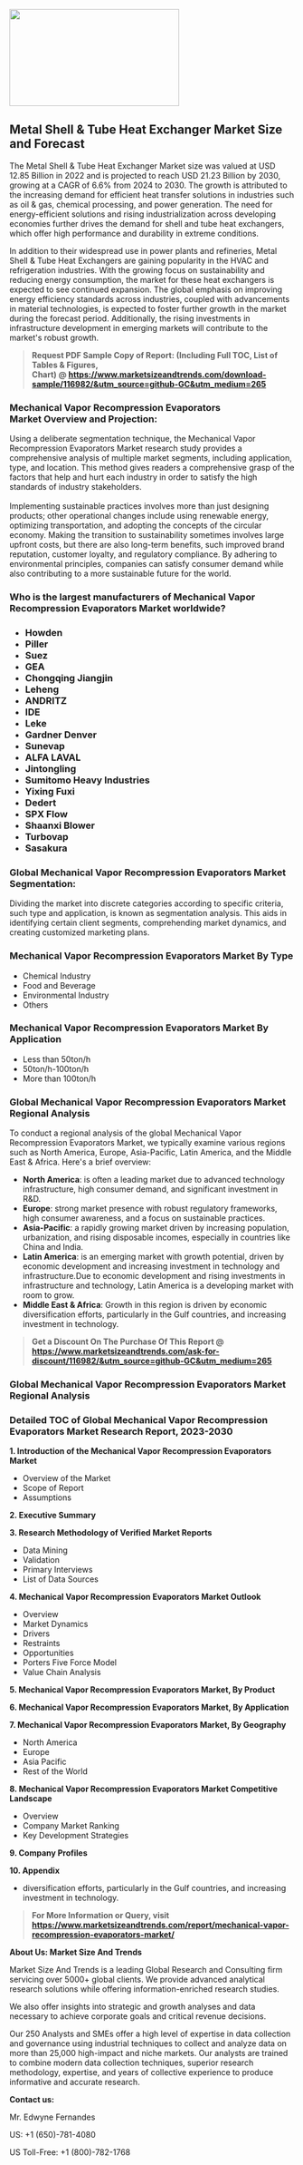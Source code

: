 <p><img class="alignnone size-medium wp-image-20088" src="https://ffe5etoiles.com/wp-content/uploads/2024/12/MST1-300x171.png" alt="" width="300" height="171" /></p><h2>Metal Shell & Tube Heat Exchanger Market Size and Forecast</h2><p>The Metal Shell & Tube Heat Exchanger Market size was valued at USD 12.85 Billion in 2022 and is projected to reach USD 21.23 Billion by 2030, growing at a CAGR of 6.6% from 2024 to 2030. The growth is attributed to the increasing demand for efficient heat transfer solutions in industries such as oil & gas, chemical processing, and power generation. The need for energy-efficient solutions and rising industrialization across developing economies further drives the demand for shell and tube heat exchangers, which offer high performance and durability in extreme conditions.</p><p>In addition to their widespread use in power plants and refineries, Metal Shell & Tube Heat Exchangers are gaining popularity in the HVAC and refrigeration industries. With the growing focus on sustainability and reducing energy consumption, the market for these heat exchangers is expected to see continued expansion. The global emphasis on improving energy efficiency standards across industries, coupled with advancements in material technologies, is expected to foster further growth in the market during the forecast period. Additionally, the rising investments in infrastructure development in emerging markets will contribute to the market's robust growth.</p></p><blockquote id="" class=""><strong>Request PDF Sample Copy of Report: (Including Full TOC, List of Tables &amp; Figures, Chart)&nbsp;@&nbsp;<strong><a href="https://www.marketsizeandtrends.com/download-sample/116982/&utm_source=github-GC&utm_medium=265" target="_blank">https://www.marketsizeandtrends.com/download-sample/116982/&utm_source=github-GC&utm_medium=265</a></strong></strong></blockquote><h3 id="" class="">Mechanical Vapor Recompression Evaporators Market&nbsp;Overview and Projection:</h3><p id="" class="">Using a deliberate segmentation technique, the Mechanical Vapor Recompression Evaporators Market research study provides a comprehensive analysis of multiple market segments, including application, type, and location. This method gives readers a comprehensive grasp of the factors that help and hurt each industry in order to satisfy the high standards of industry stakeholders. <br /> <br />Implementing sustainable practices involves more than just designing products; other operational changes include using renewable energy, optimizing transportation, and adopting the concepts of the circular economy. Making the transition to sustainability sometimes involves large upfront costs, but there are also long-term benefits, such improved brand reputation, customer loyalty, and regulatory compliance. By adhering to environmental principles, companies can satisfy consumer demand while also contributing to a more sustainable future for the world.</p><h3 id="" class="">Who is the largest manufacturers of&nbsp;Mechanical Vapor Recompression Evaporators Market worldwide?</h3><h3 class=""><p><ul><li>Howden </li><li> Piller </li><li> Suez </li><li> GEA </li><li> Chongqing Jiangjin </li><li> Leheng </li><li> ANDRITZ </li><li> IDE </li><li> Leke </li><li> Gardner Denver </li><li> Sunevap </li><li> ALFA LAVAL </li><li> Jintongling </li><li> Sumitomo Heavy Industries </li><li> Yixing Fuxi </li><li> Dedert </li><li> SPX Flow </li><li> Shaanxi Blower </li><li> Turbovap </li><li> Sasakura</li></ul></p></h3><h3 id="" class="">Global&nbsp;Mechanical Vapor Recompression Evaporators Market Segmentation:</h3><p id="" class="">Dividing the market into discrete categories according to specific criteria, such type and application, is known as segmentation analysis. This aids in identifying certain client segments, comprehending market dynamics, and creating customized marketing plans.</p><h3 id="" class="">Mechanical Vapor Recompression Evaporators Market&nbsp;By Type</h3><p><p><ul><li>Chemical Industry</li><li> Food and Beverage</li><li> Environmental Industry</li><li> Others</p></li></ul></p></p><h3 id="" class="">Mechanical Vapor Recompression Evaporators Market&nbsp;By Application</h3><p class=""><p><ul><li>Less than 50ton/h</li><li> 50ton/h-100ton/h</li><li> More than 100ton/h</li></ul></p></p><h3 id="" class="">Global Mechanical Vapor Recompression Evaporators Market Regional Analysis</h3><p id="" class="">To conduct a regional analysis of the global Mechanical Vapor Recompression Evaporators Market, we typically examine various regions such as North America, Europe, Asia-Pacific, Latin America, and the Middle East &amp; Africa. Here's a brief overview:</p><ul><li><strong>North America</strong>: is often a leading market due to advanced technology infrastructure, high consumer demand, and significant investment in R&amp;D.</li><li><strong>Europe</strong>: strong market presence with robust regulatory frameworks, high consumer awareness, and a focus on sustainable practices.</li><li><strong>Asia-Pacific</strong>: a rapidly growing market driven by increasing population, urbanization, and rising disposable incomes, especially in countries like China and India.</li><li><strong>Latin America</strong>: is an emerging market with growth potential, driven by economic development and increasing investment in technology and infrastructure.Due to economic development and rising investments in infrastructure and technology, Latin America is a developing market with room to grow.</li><li><strong>Middle East &amp; Africa</strong>: Growth in this region is driven by economic diversification efforts, particularly in the Gulf countries, and increasing investment in technology.</li></ul><blockquote id="" class=""><strong>Get a Discount On The Purchase Of This Report @ <strong><a href="https://www.marketsizeandtrends.com/ask-for-discount/116982/&utm_source=github-GC&utm_medium=265" target="_blank">https://www.marketsizeandtrends.com/ask-for-discount/116982/&utm_source=github-GC&utm_medium=265</a></strong></strong></blockquote><h3 id="" class="">Global Mechanical Vapor Recompression Evaporators Market Regional Analysis</h3><h3 id="" class="">Detailed TOC of Global Mechanical Vapor Recompression Evaporators Market Research Report, 2023-2030</h3><p id="" class=""><strong>1. Introduction of the Mechanical Vapor Recompression Evaporators Market</strong></p><ul><li>Overview of the Market</li><li>Scope of Report</li><li>Assumptions</li></ul><p id="" class=""><strong>2. Executive Summary</strong></p><p id="" class=""><strong>3. Research Methodology of Verified Market Reports</strong></p><ul><li>Data Mining</li><li>Validation</li><li>Primary Interviews</li><li>List of Data Sources</li></ul><p id="" class=""><strong>4. Mechanical Vapor Recompression Evaporators Market Outlook</strong></p><ul><li>Overview</li><li>Market Dynamics</li><li>Drivers</li><li>Restraints</li><li>Opportunities</li><li>Porters Five Force Model</li><li>Value Chain Analysis</li></ul><p id="" class=""><strong>5. Mechanical Vapor Recompression Evaporators Market, By Product</strong></p><p id="" class=""><strong>6. Mechanical Vapor Recompression Evaporators Market, By Application</strong></p><p id="" class=""><strong>7. Mechanical Vapor Recompression Evaporators Market, By Geography</strong></p><ul><li>North America</li><li>Europe</li><li>Asia Pacific</li><li>Rest of the World</li></ul><p id="" class=""><strong>8. Mechanical Vapor Recompression Evaporators Market Competitive Landscape</strong></p><ul><li>Overview</li><li>Company Market Ranking</li><li>Key Development Strategies</li></ul><p id="" class=""><strong>9. Company Profiles</strong></p><p id="" class=""><strong>10. Appendix</strong></p><ul><li>diversification efforts, particularly in the Gulf countries, and increasing investment in technology.</li></ul><blockquote id="" class=""><strong>For More Information or Query, visit <strong><strong><a href="https://www.marketsizeandtrends.com/report/mechanical-vapor-recompression-evaporators-market/" target="_blank">https://www.marketsizeandtrends.com/report/mechanical-vapor-recompression-evaporators-market/</a></strong></strong></strong></blockquote><p id="" class=""><strong>About Us: Market Size And Trends</strong></p><p id="" class="">Market Size And Trends is a leading Global Research and Consulting firm servicing over 5000+ global clients. We provide advanced analytical research solutions while offering information-enriched research studies.</p><p id="" class="">We also offer insights into strategic and growth analyses and data necessary to achieve corporate goals and critical revenue decisions.</p><p id="" class="">Our 250 Analysts and SMEs offer a high level of expertise in data collection and governance using industrial techniques to collect and analyze data on more than 25,000 high-impact and niche markets. Our analysts are trained to combine modern data collection techniques, superior research methodology, expertise, and years of collective experience to produce informative and accurate research.</p><p id="" class=""><strong>Contact us:</strong></p><p id="" class="">Mr. Edwyne Fernandes</p><p id="" class="">US: +1 (650)-781-4080</p><p id="" class="">US Toll-Free: +1 (800)-782-1768</p>

